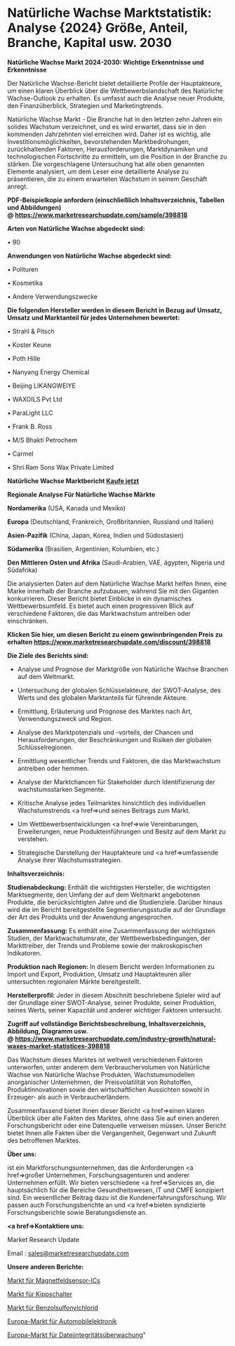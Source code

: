 # Natürliche Wachse Marktstatistik: Analyse {2024} Größe, Anteil, Branche, Kapital usw. 2030

<strong>Natürliche Wachse Markt 2024-2030: Wichtige Erkenntnisse und Erkenntnisse</strong>

Der Natürliche Wachse-Bericht bietet detaillierte Profile der Hauptakteure, um einen klaren Überblick über die Wettbewerbslandschaft des Natürliche Wachse-Outlook zu erhalten. Es umfasst auch die Analyse neuer Produkte, den Finanzüberblick, Strategien und Marketingtrends.

Natürliche Wachse Markt - Die Branche hat in den letzten zehn Jahren ein solides Wachstum verzeichnet, und es wird erwartet, dass sie in den kommenden Jahrzehnten viel erreichen wird. Daher ist es wichtig, alle Investitionsmöglichkeiten, bevorstehenden Marktbedrohungen, zurückhaltenden Faktoren, Herausforderungen, Marktdynamiken und technologischen Fortschritte zu ermitteln, um die Position in der Branche zu stärken. Die vorgeschlagene Untersuchung hat alle oben genannten Elemente analysiert, um dem Leser eine detaillierte Analyse zu präsentieren, die zu einem erwarteten Wachstum in seinem Geschäft anregt.

<strong><b>PDF-Beispielkopie anfordern (einschließlich Inhaltsverzeichnis, Tabellen und Abbildungen) @ </b></strong><strong><a href=https://www.marketresearchupdate.com/sample/398818><strong>https://www.marketresearchupdate.com/sample/398818</u></a></strong></strong>

<strong>Arten von Natürliche Wachse abgedeckt sind:</strong>

• 90 

<strong>Anwendungen von Natürliche Wachse abgedeckt sind:</strong>

• Polituren

• Kosmetika

• Andere Verwendungszwecke

<strong>Die folgenden Hersteller werden in diesem Bericht in Bezug auf Umsatz, Umsatz und Marktanteil für jedes Unternehmen bewertet:</strong>

• Strahl & Pitsch

• Koster Keune

• Poth Hille

• Nanyang Energy Chemical

• Beijing LIKANGWEIYE

• WAXOILS Pvt Ltd

• ParaLight LLC

• Frank B. Ross

• M/S Bhakti Petrochem

• Carmel

• Shri Ram Sons Wax Private Limited

<strong>Natürliche Wachse Marktbericht <a href=https://www.marketresearchupdate.com/buynow/398818>Kaufe jetzt</a></strong>

<strong>Regionale Analyse Für Natürliche Wachse Märkte</strong>

<strong>Nordamerika</strong> (USA, Kanada und Mexiko)

<strong>Europa</strong> (Deutschland, Frankreich, Großbritannien, Russland und Italien)

<strong>Asien-Pazifik</strong> (China, Japan, Korea, Indien und Südostasien)

<strong>Südamerika</strong> (Brasilien, Argentinien, Kolumbien, etc.)

<strong>Den Mittleren</strong> <strong>Osten und Afrika</strong> (Saudi-Arabien, VAE, ägypten, Nigeria und Südafrika)

Die analysierten Daten auf dem Natürliche Wachse Markt helfen Ihnen, eine Marke innerhalb der Branche aufzubauen, während Sie mit den Giganten konkurrieren. Dieser Bericht bietet Einblicke in ein dynamisches Wettbewerbsumfeld. Es bietet auch einen progressiven Blick auf verschiedene Faktoren, die das Marktwachstum antreiben oder einschränken.

<strong>Klicken Sie hier, um diesen Bericht zu einem gewinnbringenden Preis zu erhalten
</strong><strong><a href=https://www.marketresearchupdate.com/discount/398818>https://www.marketresearchupdate.com/discount/398818</b></u></strong></a>

<strong>Die Ziele des Berichts sind:</strong>

- Analyse und Prognose der Marktgröße von Natürliche Wachse Branchen auf dem Weltmarkt.

- Untersuchung der globalen Schlüsselakteure, der SWOT-Analyse, des Werts und des globalen Marktanteils für führende Akteure.

- Ermittlung, Erläuterung und Prognose des Marktes nach Art, Verwendungszweck und Region.

- Analyse des Marktpotenzials und -vorteils, der Chancen und Herausforderungen, der Beschränkungen und Risiken der globalen Schlüsselregionen.

- Ermittlung wesentlicher Trends und Faktoren, die das Marktwachstum antreiben oder hemmen.

- Analyse der Marktchancen für Stakeholder durch Identifizierung der wachstumsstarken Segmente.

- Kritische Analyse jedes Teilmarktes hinsichtlich des individuellen Wachstumstrends <a href=>und</a> seines Beitrags zum Markt.

- Um Wettbewerbsentwicklungen <a href=>wie</a> Vereinbarungen, Erweiterungen, neue Produkteinführungen und Besitz auf dem Markt zu verstehen.

- Strategische Darstellung der Hauptakteure und <a href=>umfas</a>sende Analyse ihrer Wachstumsstrategien.

<strong>Inhaltsverzeichnis:</strong>

<strong>Studienabdeckung:</strong> Enthält die wichtigsten Hersteller, die wichtigsten Marktsegmente, den Umfang der auf dem Weltmarkt angebotenen Produkte, die berücksichtigten Jahre und die Studienziele. Darüber hinaus wird die im Bericht bereitgestellte Segmentierungsstudie auf der Grundlage der Art des Produkts und der Anwendung angesprochen.

<strong>Zusammenfassung:</strong> Es enthält eine Zusammenfassung der wichtigsten Studien, der Marktwachstumsrate, der Wettbewerbsbedingungen, der Markttreiber, der Trends und Probleme sowie der makroskopischen Indikatoren.

<strong>Produktion nach Regionen:</strong> In diesem Bericht werden Informationen zu Import und Export, Produktion, Umsatz und Hauptakteuren aller untersuchten regionalen Märkte bereitgestellt.

<strong>Herstellerprofil:</strong> Jeder in diesem Abschnitt beschriebene Spieler wird auf der Grundlage einer SWOT-Analyse, seiner Produkte, seiner Produktion, seines Werts, seiner Kapazität und anderer wichtiger Faktoren untersucht.

<strong><b>Zugriff auf vollständige Berichtsbeschreibung, Inhaltsverzeichnis, Abbildung, Diagramm usw. @ </b></strong><strong><a href=https://www.marketresearchupdate.com/industry-growth/natural-waxes-market-statistices-398818>https://www.marketresearchupdate.com/industry-growth/natural-waxes-market-statistices-398818</a></strong>

Das Wachstum dieses Marktes ist weltweit verschiedenen Faktoren unterworfen, unter anderem dem Verbrauchervolumen von Natürliche Wachse von Natürliche Wachse Produkten, Wachstumsmodellen anorganischer Unternehmen, der Preisvolatilität von Rohstoffen, Produktinnovationen sowie den wirtschaftlichen Aussichten sowohl in Erzeuger- als auch in Verbraucherländern.

Zusammenfassend bietet Ihnen dieser Bericht <a href=>einen</a> klaren Überblick über alle Fakten des Marktes, ohne dass Sie auf einen anderen Forschungsbericht oder eine Datenquelle verweisen müssen. Unser Bericht bietet Ihnen alle Fakten über die Vergangenheit, Gegenwart und Zukunft des betroffenen Marktes.

<strong>Über uns:</strong>

 ist ein Marktforschungsunternehmen, das die Anforderungen <a href=>großer</a> Unternehmen, Forschungsagenturen und anderer Unternehmen erfüllt. Wir bieten verschiedene <a href=>Services</a> an, die hauptsächlich für die Bereiche Gesundheitswesen, IT und CMFE konzipiert sind. Ein wesentlicher Beitrag dazu ist die Kundenerfahrungsforschung. Wir passen auch Forschungsberichte an und <a href=>bieten</a> syndizierte Forschungsberichte sowie Beratungsdienste an.

<strong><a href=>Kontaktiere uns:</a></strong>

Market Research Update

Email : sales@marketresearchupdate.com

<strong>Unsere anderen Berichte:</strong>

<a href=https://www.linkedin.com/pulse/magnetic-field-sensing-ics-market-size-share>Markt für Magnetfeldsensor-ICs</a>

<a href=https://www.linkedin.com/pulse/toggle-switches-market-size-historical-growth>Markt für Kippschalter</a>

<a href=https://www.linkedin.com/pulse/benzenesulfonyl-chloride-market-size-trends>Markt für Benzolsulfonylchlorid</a>

<a href=https://www.linkedin.com/pulse/europe-automotive-electronics-market-2023-usd>Europa-Markt für Automobilelektronik</a>

<a href=https://www.linkedin.com/pulse/europe-file-integrity-monitoring-market-2023>Europa-Markt für Dateiintegritätsüberwachung</a>"
